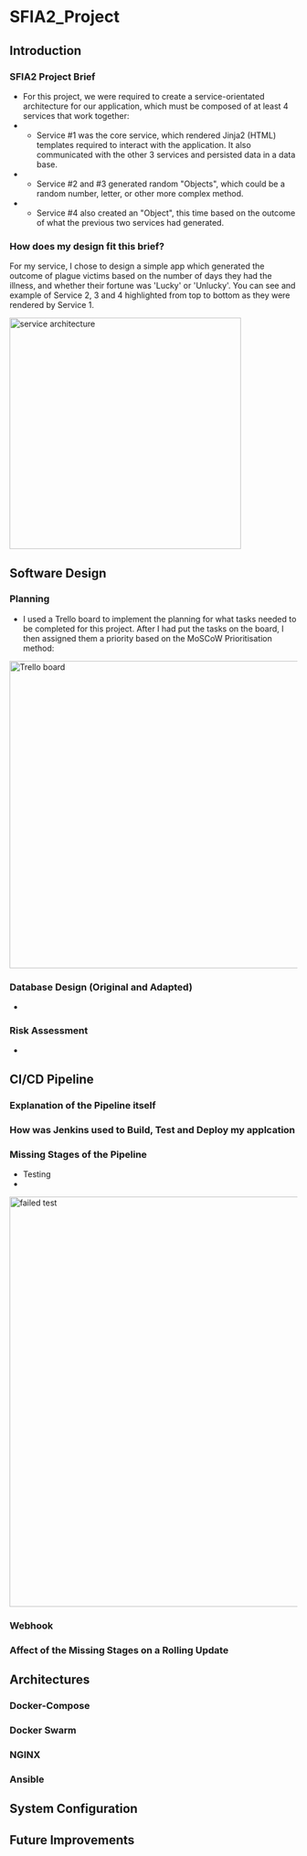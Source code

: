 # SFIA2_Project

## Introduction
### SFIA2 Project Brief
* For this project, we were required to create a service-orientated architecture for our application, which must be composed of at least 4 services that work together:
* - Service #1 was the core service, which rendered Jinja2 (HTML) templates required to interact with the application. It also communicated with the other 3 services and persisted data in a data base.
* - Service #2 and #3 generated random "Objects", which could be a random number, letter, or other more complex method.
* - Service #4 also created an "Object", this time based on the outcome of what the previous two services had generated.

### How does my design fit this brief?
For my service, I chose to design a simple app which generated the outcome of plague victims based on the number of days they had the illness, and whether their fortune was 'Lucky' or 'Unlucky'. You can see and example of Service 2, 3 and 4 highlighted from top to bottom as they were rendered by Service 1.

<img width="405" alt="service architecture" src="https://user-images.githubusercontent.com/84873140/126085812-3bc3624d-a0e5-47b8-9f66-a727c0c05eeb.png">


## Software Design
### Planning
* I used a Trello board to implement the planning for what tasks needed to be completed for this project. After I had put the tasks on the board, I then assigned them a priority based on the MoSCoW Prioritisation method: 
<img width="538" alt="Trello board" src="https://user-images.githubusercontent.com/84873140/126085909-6f3104c6-7d10-4385-9b96-bd2add8b4076.png">

### Database Design (Original and Adapted)
* 

### Risk Assessment 
* 

## CI/CD Pipeline
### Explanation of the Pipeline itself


### How was Jenkins used to Build, Test and Deploy my applcation


### Missing Stages of the Pipeline
* Testing
*  
<img width="718" alt="failed test" src="https://user-images.githubusercontent.com/84873140/126085583-3008a1dd-36d8-4634-85c6-24a2578c5dc9.png">

  
### Webhook
  
### Affect of the Missing Stages on a Rolling Update
  
## Architectures
  ### Docker-Compose
  ### Docker Swarm
  ### NGINX
  ### Ansible

## System Configuration


## Future Improvements
